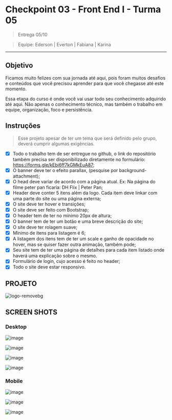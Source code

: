 # Checkpoint 03 - Front End I - Turma 05 

> Entrega 05/10

> Equipe: Ederson | Everton | Fabiana | Karina

---

## Objetivo

Ficamos muito felizes com sua jornada até aqui, pois foram muitos desafios e conteúdos que você precisou aprender para que você chegasse até este momento.

Essa etapa do curso é onde você vai usar todo seu conhecimento adquirido até aqui. Não apenas o conhecimento técnico, mas também o trabalho em equipe, organização, foco e persistência.

## Instruções

> Esse projeto apesar de ter um tema que será definido pelo grupo, deverá cumprir algumas exigências.

- [x] Todo o trabalho tem de ser entregue no github, o link do repositório também precisa ser disponibilizado diretamente no formulário: https://forms.gle/kEbi6ff7kGMkEuA87;
- [x] O banner deve ter o efeito parallax, (pesquise por background-attachment);
- [x] O head deve variar de acordo com a página atual. Ex: Na página do filme peter pan ficaria: DH Flix | Peter Pan;
- [x] Header deve conter 5 itens além da logo. Cada item deve linkar com uma parte do site ou uma página externa;
- [x] O site deve ter hover e transições;
- [x] O site deve ser feito com Bootstrap;
- [x] O header tem de ter no mínimo 20px de altura;
- [x] O banner tem de ter um botão e uma breve descrição do site;
- [x] O site deve ter rolagem suave;
- [x] Mínimo de itens para listagem é 6;
- [x] A listagem dos itens tem de ter um scale e ganho de opacidade no hover, mas se quiser fazer outra animação, também pode;
- [x] Seu site tem de ter uma página de detalhes para cada item listado onde haverá uma explicação sobre o mesmo. 
- [x] Formulário de login, cujo acesso é feito no header;
- [x] Todo o site deve estar responsivo.

## PROJETO

![logo-removebg](https://user-images.githubusercontent.com/5773748/135780670-ba5b4c48-1d47-45d5-95ff-c64adaf39ba5.png)


## SCREEN SHOTS

### Desktop

![image](https://user-images.githubusercontent.com/88685345/135779409-164d0532-281f-4044-933c-96f0147ce6ca.png)

![image](https://user-images.githubusercontent.com/88685345/135779432-c1134314-36dd-48c6-9192-dfd34b8e0eef.png)

![image](https://user-images.githubusercontent.com/88685345/135779452-0a10a411-cc6e-4971-9331-c8f01bb94739.png)

![image](https://user-images.githubusercontent.com/5773748/135781177-e2daf6f7-e28c-41f5-85c0-64b4636a2be5.png)


### Mobile

![image](https://user-images.githubusercontent.com/88685345/135779474-2a45d34c-3c1e-4501-ba34-92cf3c00ec4d.png)

![image](https://user-images.githubusercontent.com/88685345/135779499-20ad78b9-c0ed-4c93-a5a7-185d06af35e4.png)

![image](https://user-images.githubusercontent.com/5773748/135779681-b5e02f7d-f519-4b9b-a1e9-c57137dbb5db.png)




